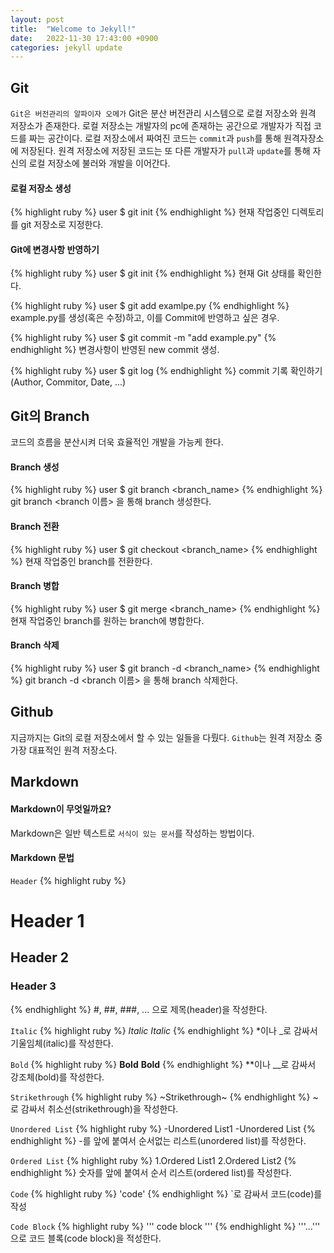 ```yaml
---
layout: post
title:  "Welcome to Jekyll!"
date:   2022-11-30 17:43:00 +0900
categories: jekyll update
---
```


## Git
`Git은 버전관리의 알파이자 오메가`
Git은 분산 버전관리 시스템으로 로컬 저장소와 원격 저장소가 존재한다. 로컬 저장소는 개발자의 pc에 존재하는 공간으로 개발자가 직접 코드를 짜는 공간이다.
로컬 저장소에서 짜여진 코드는 `commit`과 `push`를 통해 원격자장소에 저장된다. 원격 저장소에 저장된 코드는 또 다른 개발자가 `pull`과 `update`를 통해 자신의 로컬
저장소에 불러와 개발을 이어간다.

#### 로컬 저장소 생성
{% highlight ruby %}
user $ git init
{% endhighlight %}
현재 작업중인 디렉토리를 git 저장소로 지정한다.

#### Git에 변경사항 반영하기

{% highlight ruby %}
user $ git init
{% endhighlight %}
현재 Git 상태를 확인한다.   

{% highlight ruby %}
user $ git add examlpe.py
{% endhighlight %}
example.py를 생성(혹은 수정)하고, 이를 Commit에 반영하고 싶은 경우.   

{% highlight ruby %}
user $ git commit -m "add example.py"
{% endhighlight %}
변경사항이 반영된 new commit 생성.   

{% highlight ruby %}
user $ git log
{% endhighlight %}
commit 기록 확인하기 (Author, Commitor, Date, ...)   

## Git의 Branch
코드의 흐름을 분산시켜 더욱 효율적인 개발을 가능케 한다.

#### Branch 생성
{% highlight ruby %}
user $ git branch <branch_name>
{% endhighlight %}
git branch <branch 이름> 을 통해 branch 생성한다.

#### Branch 전환
{% highlight ruby %}
user $ git checkout <branch_name>
{% endhighlight %}
현재 작업중인 branch를 전환한다.

#### Branch 병합
{% highlight ruby %}
user $ git merge <branch_name>
{% endhighlight %}
현재 작업중인 branch를 원하는 branch에 병합한다.

#### Branch 삭제
{% highlight ruby %}
user $ git branch -d <branch_name>
{% endhighlight %}
git branch -d <branch 이름> 을 통해 branch 삭제한다.

## Github
지금까지는 Git의 로컬 저장소에서 할 수 있는 일들을 다뤘다.
`Github`는 원격 저장소 중 가장 대표적인 원격 저장소다. 

## Markdown
#### Markdown이 무엇일까요?
Markdown은 일반 텍스트로 `서식이 있는 문서`를 작성하는 방법이다.
#### Markdown 문법
`Header`
{% highlight ruby %}
# Header 1
## Header 2
### Header 3
{% endhighlight %}
#, ##, ###, ... 으로 제목(header)을 작성한다.

`Italic`
{% highlight ruby %}
*Italic*
_Italic_
{% endhighlight %}
*이나 _로 감싸서 기울임체(italic)를 작성한다.

`Bold`
{% highlight ruby %}
**Bold**
__Bold__
{% endhighlight %}
**이나 __로 감싸서 강조체(bold)를 작성한다.

`Strikethrough`
{% highlight ruby %}
~Strikethrough~
{% endhighlight %}
~로 감싸서 취소선(strikethrough)을 작성한다.

`Unordered List`
{% highlight ruby %}
-Unordered List1
-Unordered List
{% endhighlight %}
-를 앞에 붙여서 순서없는 리스트(unordered list)를 작성한다.

`Ordered List`
{% highlight ruby %}
1.Ordered List1
2.Ordered List2
{% endhighlight %}
숫자를 앞에 붙여서 순서 리스트(ordered list)를 작성한다.

`Code`
{% highlight ruby %}
'code'
{% endhighlight %}
`로 감싸서 코드(code)를 작성

`Code Block`
{% highlight ruby %}
'''
code block
'''
{% endhighlight %}
'''...''' 으로 코드 블록(code block)을 적성한다.